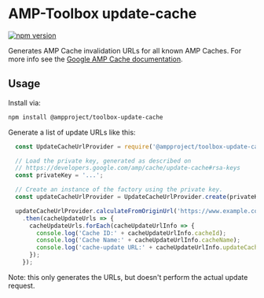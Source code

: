 # AMP-Toolbox update-cache

[![npm version](https://badge.fury.io/js/%40ampproject%2Ftoolbox-update-cache.svg)](https://badge.fury.io/js/%40ampproject%2Ftoolbox-update-cache)

Generates AMP Cache invalidation URLs for all known AMP Caches. For more info see the [Google AMP Cache documentation](https://developers.google.com/amp/cache/update-ping#update-cache-request).

## Usage

Install via:

```sh
npm install @ampproject/toolbox-update-cache
```

Generate a list of update URLs like this:

```javascript
  const UpdateCacheUrlProvider = require('@ampproject/toolbox-update-cache');

  // Load the private key, generated as described on 
  // https://developers.google.com/amp/cache/update-cache#rsa-keys
  const privateKey = '...';

  // Create an instance of the factory using the private key.
  const updateCacheUrlProvider = UpdateCacheUrlProvider.create(privateKey);

  updateCacheUrlProvider.calculateFromOriginUrl('https://www.example.com')
    .then(cacheUpdateUrls => {
      cacheUpdateUrls.forEach(cacheUpdateUrlInfo => {
        console.log('Cache ID:' + cacheUpdateUrlInfo.cacheId);
        console.log('Cache Name:' + cacheUpdateUrlInfo.cacheName);
        console.log('cache-update URL:' + cacheUpdateUrlInfo.updateCacheUrl);
      });
    });
```

Note: this only generates the URLs, but doesn't perform the actual update request. 
